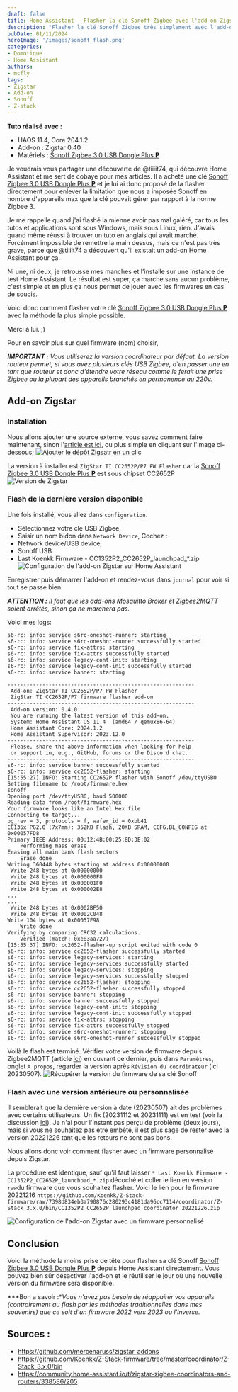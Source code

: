 ```yaml
---
draft: false
title: Home Assistant - Flasher la clé Sonoff Zigbee avec l'add-on Zigstar
description: "Flasher la clé Sonoff Zigbee très simplement avec l'add-on Zigstar et Home Assistant et débloquer tout son potentiel en faisant sauter la limite du nombre d'appareils imposée par Sonoff"
pubDate: 01/11/2024
heroImage: '/images/sonoff_flash.png'
categories: 
- Domotique
- Home Assistant
authors: 
- mcfly
tags:
- Zigstar
- Add-on
- Sonoff
- Z-stack
---
```


**Tuto réalisé avec :**
* HAOS 11.4, Core 204.1.2
* Add-on : Zigstar 0.40
* Matériels : [Sonoff Zigbee 3.0 USB Dongle Plus **P**](https://amzn.to/41W8f4W) 


Je voudrais vous partager une découverte de @tiiiit74, qui découvre Home Assistant et me sert de cobaye pour mes articles. Il a acheté une clé [Sonoff Zigbee 3.0 USB Dongle Plus **P**](https://amzn.to/41W8f4W) et je lui ai donc proposé de la flasher directement pour enlever la limitation que nous a imposée Sonoff en nombre d'appareils max que la clé pouvait gérer par rapport à la norme Zigbee 3.

Je me rappelle quand j'ai flashé la mienne avoir pas mal galéré, car tous les tutos et applications sont sous Windows, mais sous Linux, rien. J'avais quand même réussi à trouver un tuto en anglais qui avait marché. Forcément impossible de remettre la main dessus, mais ce n'est pas très grave, parce que @tiiiit74 a découvert qu'il existait un add-on Home Assistant pour ça.

Ni une, ni deux, je retrousse mes manches et l'installe sur une instance de test Home Assistant. Le résultat est super, ça marche sans aucun problème, c'est simple et en plus ça nous permet de jouer avec les firmwares en cas de soucis.

Voici donc comment flasher votre clé [Sonoff Zigbee 3.0 USB Dongle Plus **P**](https://amzn.to/41W8f4W) avec la méthode la plus simple possible.

Merci à lui. ;)

Pour en savoir plus sur quel firmware (nom) choisir, 

***IMPORTANT :** Vous utiliserez la version coordinateur par défaut. La version routeur permet, si vous avez plusieurs clés USB Zigbee, d'en passer une en tant que routeur et donc d'étendre votre réseau comme le ferait une prise Zigbee ou la plupart des appareils branchés en permanence au 220v.*

## Add-on Zigstar
### Installation
Nous allons ajouter une source externe, vous savez comment faire maintenant, sinon l'[article est ici](/blog/ha_addons/), ou plus simple en cliquant sur l'image ci-dessous;
[![Ajouter le dépôt Zigsatr en un clic](./img/add_repository.svg)](https://my.home-assistant.io/redirect/supervisor_add_addon_repository/?repository_url=https%3A%2F%2Fgithub.com%2Fmercenaruss%2Fzigstar_addons)

La version à installer est `ZigStar TI CC2652P/P7 FW Flasher` car la [Sonoff Zigbee 3.0 USB Dongle Plus **P**](https://amzn.to/41W8f4W) est sous chipset CC2652P
![Version de Zigstar](./img/add-ons_zigstar.png)


### Flash de la dernière version disponible
Une fois installé, vous allez dans `configuration`.
* Sélectionnez votre clé USB Zigbee,
* Saisir un nom bidon dans `Network Device`,
Cochez :
* Network device/USB device,
* Sonoff USB
* Last Koenkk Firmware - CC1352P2_CC2652P_launchpad_*.zip
![Configuration de l'add-on Zigstar sur Home Assistant](./img/configuration_add-on_zigstar.gif)

Enregistrer puis démarrer l'add-on et rendez-vous dans `journal` pour voir si tout se passe bien.

***ATTENTION :** Il faut que les add-ons Mosquitto Broker et Zigbee2MQTT soient arrêtés, sinon ça ne marchera pas.*

Voici mes logs:
```
s6-rc: info: service s6rc-oneshot-runner: starting
s6-rc: info: service s6rc-oneshot-runner successfully started
s6-rc: info: service fix-attrs: starting
s6-rc: info: service fix-attrs successfully started
s6-rc: info: service legacy-cont-init: starting
s6-rc: info: service legacy-cont-init successfully started
s6-rc: info: service banner: starting

-----------------------------------------------------------
 Add-on: ZigStar TI CC2652P/P7 FW Flasher
 ZigStar TI CC2652P/P7 firmware flasher add-on
-----------------------------------------------------------
 Add-on version: 0.4.0
 You are running the latest version of this add-on.
 System: Home Assistant OS 11.4  (amd64 / qemux86-64)
 Home Assistant Core: 2024.1.2
 Home Assistant Supervisor: 2023.12.0
-----------------------------------------------------------
 Please, share the above information when looking for help
 or support in, e.g., GitHub, forums or the Discord chat.
-----------------------------------------------------------
s6-rc: info: service banner successfully started
s6-rc: info: service cc2652-flasher: starting
[15:55:27] INFO: Starting CC2652P flasher with Sonoff /dev/ttyUSB0
Setting filename to /root/firmware.hex
sonoff
Opening port /dev/ttyUSB0, baud 500000
Reading data from /root/firmware.hex
Your firmware looks like an Intel Hex file
Connecting to target...
pg_rev = 3, protocols = f, wafer_id = 0xbb41
CC135x PG2.0 (7x7mm): 352KB Flash, 20KB SRAM, CCFG.BL_CONFIG at 0x00057FD8
Primary IEEE Address: 00:12:4B:00:25:8D:3E:02
    Performing mass erase
Erasing all main bank flash sectors
    Erase done
Writing 360448 bytes starting at address 0x00000000
 Write 248 bytes at 0x00000000
 Write 248 bytes at 0x000000F8
 Write 248 bytes at 0x000001F0
 Write 248 bytes at 0x000002E8
...
...
 Write 248 bytes at 0x0002BF50
 Write 248 bytes at 0x0002C048
Write 104 bytes at 0x00057F98
    Write done                                
Verifying by comparing CRC32 calculations.
    Verified (match: 0xe83aa727)
[15:55:37] INFO: cc2652-flasher-up script exited with code 0
s6-rc: info: service cc2652-flasher successfully started
s6-rc: info: service legacy-services: starting
s6-rc: info: service legacy-services successfully started
s6-rc: info: service legacy-services: stopping
s6-rc: info: service legacy-services successfully stopped
s6-rc: info: service cc2652-flasher: stopping
s6-rc: info: service cc2652-flasher successfully stopped
s6-rc: info: service banner: stopping
s6-rc: info: service banner successfully stopped
s6-rc: info: service legacy-cont-init: stopping
s6-rc: info: service legacy-cont-init successfully stopped
s6-rc: info: service fix-attrs: stopping
s6-rc: info: service fix-attrs successfully stopped
s6-rc: info: service s6rc-oneshot-runner: stopping
s6-rc: info: service s6rc-oneshot-runner successfully stopped
```

Voilà le flash est terminé. Vérifier votre version de firmware depuis Zigbee2MQTT (article [ici](/blog/ha_mosquitto_broker_zigbee2mqtt/)) en ouvrant ce dernier, puis dans `Paramètres`, onglet `A propos`, regarder la version après `Révision du coordinateur` (ici 20230507).
![Récupérer la version du firmware de sa clé Sonoff](./img/zigbee2mqtt_version_firmware_sonoff.png)


### Flash avec une version antérieure ou personnalisée
Il semblerait que la dernière version à date (20230507) ait des problèmes avec certains utilisateurs. Un fix (20231112 et 20231111) est en test (voir la discussion [ici](https://github.com/Koenkk/Z-Stack-firmware/discussions/483)).
Je n'ai pour l'instant pas perçu de problème (deux jours), mais si vous ne souhaitez pas être embêté, il est plus sage de rester avec la version 20221226 tant que les retours ne sont pas bons.

Nous allons donc voir comment flasher avec un firmware personnalisé depuis Zigstar.

La procédure est identique, sauf qu'il faut laisser `* Last Koenkk Firmware - CC1352P2_CC2652P_launchpad_*.zip` décoché et coller le lien en version `raw`du firmware que vous souhaitez flasher.
Voici le lien pour le firmware 20221216 `https://github.com/Koenkk/Z-Stack-firmware/raw/7398d834eb3a790876c280293c4181da96cc7114/coordinator/Z-Stack_3.x.0/bin/CC1352P2_CC2652P_launchpad_coordinator_20221226.zip`

![Configuration de l'add-on Zigstar avec un firmware personnalisé](./img/configuration_zigstar_custom_firmware.png)

## Conclusion
Voici la méthode la moins prise de tête pour flasher sa clé Sonoff [Sonoff Zigbee 3.0 USB Dongle Plus **P**](https://amzn.to/41W8f4W) depuis Home Assistant directement.
Vous pouvez bien sûr désactiver l'add-on et le réutiliser le jour où une nouvelle version du firmware sera disponible.

***Bon a savoir :**Vous n'avez pas besoin de réappairer vos appareils (contrairement au flash par les méthodes traditionnelles dans mes souvenirs) que ce soit d'un firmware 2022 vers 2023 ou l'inverse.*

## Sources :
* https://github.com/mercenaruss/zigstar_addons
* https://github.com/Koenkk/Z-Stack-firmware/tree/master/coordinator/Z-Stack_3.x.0/bin
* https://community.home-assistant.io/t/zigstar-zigbee-coordinators-and-routers/338586/205